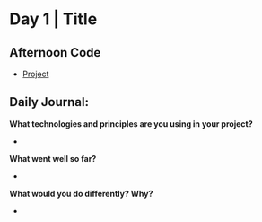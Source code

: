 # Day 1 | Title

## Afternoon Code
+ [Project](link)

## Daily Journal:

**What technologies and principles are you using in your project?**

+ 

**What went well so far?**

+ 

**What would you do differently? Why?**

+ 